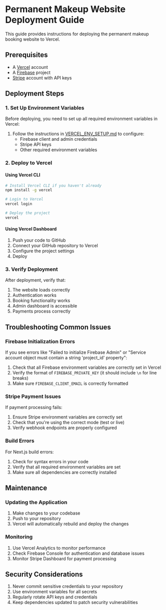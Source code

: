 # Permanent Makeup Website Deployment Guide

This guide provides instructions for deploying the permanent makeup booking website to Vercel.

## Prerequisites

- A [Vercel](https://vercel.com) account
- A [Firebase](https://firebase.google.com) project
- [Stripe](https://stripe.com) account with API keys

## Deployment Steps

### 1. Set Up Environment Variables

Before deploying, you need to set up all required environment variables in Vercel:

1. Follow the instructions in [VERCEL_ENV_SETUP.md](./VERCEL_ENV_SETUP.md) to configure:
   - Firebase client and admin credentials
   - Stripe API keys
   - Other required environment variables

### 2. Deploy to Vercel

#### Using Vercel CLI

```bash
# Install Vercel CLI if you haven't already
npm install -g vercel

# Login to Vercel
vercel login

# Deploy the project
vercel
```

#### Using Vercel Dashboard

1. Push your code to GitHub
2. Connect your GitHub repository to Vercel
3. Configure the project settings
4. Deploy

### 3. Verify Deployment

After deployment, verify that:

1. The website loads correctly
2. Authentication works
3. Booking functionality works
4. Admin dashboard is accessible
5. Payments process correctly

## Troubleshooting Common Issues

### Firebase Initialization Errors

If you see errors like "Failed to initialize Firebase Admin" or "Service account object must contain a string 'project_id' property":

1. Check that all Firebase environment variables are correctly set in Vercel
2. Verify the format of `FIREBASE_PRIVATE_KEY` (it should include `\n` for line breaks)
3. Make sure `FIREBASE_CLIENT_EMAIL` is correctly formatted

### Stripe Payment Issues

If payment processing fails:

1. Ensure Stripe environment variables are correctly set
2. Check that you're using the correct mode (test or live)
3. Verify webhook endpoints are properly configured

### Build Errors

For Next.js build errors:

1. Check for syntax errors in your code
2. Verify that all required environment variables are set
3. Make sure all dependencies are correctly installed

## Maintenance

### Updating the Application

1. Make changes to your codebase
2. Push to your repository
3. Vercel will automatically rebuild and deploy the changes

### Monitoring

1. Use Vercel Analytics to monitor performance
2. Check Firebase Console for authentication and database issues
3. Monitor Stripe Dashboard for payment processing

## Security Considerations

1. Never commit sensitive credentials to your repository
2. Use environment variables for all secrets
3. Regularly rotate API keys and credentials
4. Keep dependencies updated to patch security vulnerabilities
